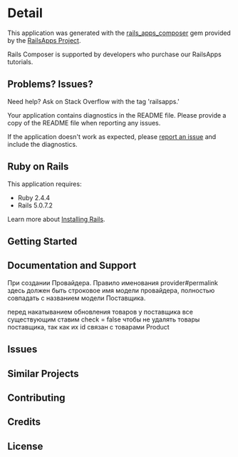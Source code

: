 Detail
================

This application was generated with the [rails_apps_composer](https://github.com/RailsApps/rails_apps_composer) gem
provided by the [RailsApps Project](http://railsapps.github.io/).

Rails Composer is supported by developers who purchase our RailsApps tutorials.

Problems? Issues?
-----------

Need help? Ask on Stack Overflow with the tag 'railsapps.'

Your application contains diagnostics in the README file. Please provide a copy of the README file when reporting any issues.

If the application doesn't work as expected, please [report an issue](https://github.com/RailsApps/rails_apps_composer/issues)
and include the diagnostics.

Ruby on Rails
-------------

This application requires:

- Ruby 2.4.4
- Rails 5.0.7.2

Learn more about [Installing Rails](http://railsapps.github.io/installing-rails.html).

Getting Started
---------------

Documentation and Support
-------------------------
При создании Провайдера.
Правило именования provider#permalink здесь должен быть строковое имя модели провайдера, полностью совпадать с названием модели Поставщика.

перед накатыванием обновления товаров у поставщика все существующим ставим check = false чтобы не удалять товары поставщика, так как их id связан с товарами Product

Issues
-------------

Similar Projects
----------------

Contributing
------------

Credits
-------

License
-------
